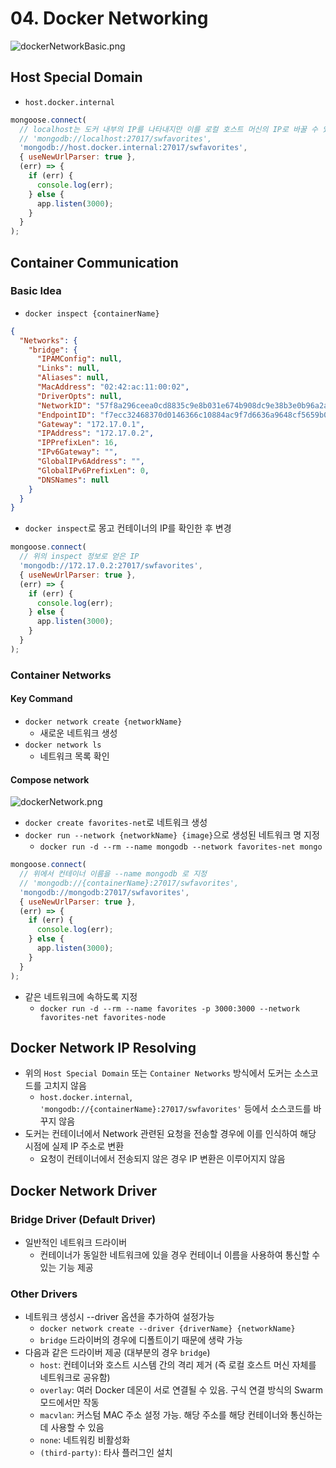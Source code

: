 # 04. Docker Networking
![dockerNetworkBasic.png](dockerNetworkBasic.png)

## Host Special Domain
* `host.docker.internal`

```javascript
mongoose.connect(
  // localhost는 도커 내부의 IP를 나타내지만 이를 로컬 호스트 머신의 IP로 바꿀 수 있음
  // 'mongodb://localhost:27017/swfavorites',
  'mongodb://host.docker.internal:27017/swfavorites',
  { useNewUrlParser: true },
  (err) => {
    if (err) {
      console.log(err);
    } else {
      app.listen(3000);
    }
  }
);
```

## Container Communication
### Basic Idea
* `docker inspect {containerName}`
```json
{
  "Networks": {
    "bridge": {
      "IPAMConfig": null,
      "Links": null,
      "Aliases": null,
      "MacAddress": "02:42:ac:11:00:02",
      "DriverOpts": null,
      "NetworkID": "57f8a296ceea0cd8835c9e8b031e674b908dc9e38b3e0b96a2aa2d0ef36ebebb",
      "EndpointID": "f7ecc32468370d0146366c10884ac9f7d6636a9648cf5659b00f16a39df12198",
      "Gateway": "172.17.0.1",
      "IPAddress": "172.17.0.2",
      "IPPrefixLen": 16,
      "IPv6Gateway": "",
      "GlobalIPv6Address": "",
      "GlobalIPv6PrefixLen": 0,
      "DNSNames": null
    }
  }
}
```

* `docker inspect`로 몽고 컨테이너의 IP를 확인한 후 변경

```javascript
mongoose.connect(
  // 위의 inspect 정보로 얻은 IP
  'mongodb://172.17.0.2:27017/swfavorites',
  { useNewUrlParser: true },
  (err) => {
    if (err) {
      console.log(err);
    } else {
      app.listen(3000);
    }
  }
);
```

### Container Networks
#### Key Command
* `docker network create {networkName}`
  * 새로운 네트워크 생성
* `docker network ls`
  * 네트워크 목록 확인

#### Compose network
![dockerNetwork.png](dockerNetwork.png)
* `docker create favorites-net`로 네트워크 생성
* `docker run --network {networkName} {image}`으로 생성된 네트워크 명 지정
  * `docker run -d --rm --name mongodb --network favorites-net mongo`

```javascript
mongoose.connect(
  // 위에서 컨테이너 이름을 --name mongodb 로 지정
  // 'mongodb://{containerName}:27017/swfavorites',
  'mongodb://mongodb:27017/swfavorites',
  { useNewUrlParser: true },
  (err) => {
    if (err) {
      console.log(err);
    } else {
      app.listen(3000);
    }
  }
);
```
* 같은 네트워크에 속하도록 지정
  * `docker run -d --rm --name favorites -p 3000:3000 --network favorites-net favorites-node`

## Docker Network IP Resolving
* 위의 `Host Special Domain` 또는 `Container Networks` 방식에서 도커는 소스코드를 고치지 않음
  * `host.docker.internal`, `'mongodb://{containerName}:27017/swfavorites'` 등에서 소스코드를 바꾸지 않음
* 도커는 컨테이너에서 Network 관련된 요청을 전송할 경우에 이를 인식하여 해당 시점에 실제 IP 주소로 변환
  * 요청이 컨테이너에서 전송되지 않은 경우 IP 변환은 이루어지지 않음

## Docker Network Driver
### Bridge Driver (Default Driver)
* 일반적인 네트워크 드라이버
  * 컨테이너가 동일한 네트워크에 있을 경우 컨테이너 이름을 사용하여 통신할 수 있는 기능 제공
### Other Drivers
* 네트워크 생성시 --driver 옵션을 추가하여 설정가능
  * `docker network create --driver {driverName} {networkName}`
  * `bridge` 드라이버의 경우에 디폴트이기 때문에 생략 가능
* 다음과 같은 드라이버 제공 (대부분의 경우 `bridge`)
  * `host`: 컨테이너와 호스트 시스템 간의 격리 제거 (즉 로컬 호스트 머신 자체를 네트워크로 공유함)
  * `overlay`: 여러 Docker 데몬이 서로 연결될 수 있음. 구식 연결 방식의 Swarm 모드에서만 작동
  * `macvlan`: 커스텀 MAC 주소 설정 가능. 해당 주소를 해당 컨테이너와 통신하는데 사용할 수 있음
  * `none`: 네트워킹 비활성화
  * `(third-party)`: 타사 플러그인 설치